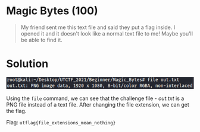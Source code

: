 # Magic Bytes (100)

> My friend sent me this text file and said they put a flag inside. I opened it and it doesn't look like a normal 
text file to me! Maybe you'll be able to find it.


# Solution

![Image of file command](https://github.com/bombunx/CTFs/blob/master/utctf-d4ddy_p0k0_p4nts/Beginner/Magic%20Bytes/MagicBytes%20-%20file%20command.PNG)

Using the `file` command, we can see that the challenge file - *out.txt* is a PNG file 
instead of a text file. After changing the file extension, we can get the flag. 

Flag: `utflag{file_extensions_mean_nothing}`
